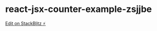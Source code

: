 # react-jsx-counter-example-zsjjbe

[Edit on StackBlitz ⚡️](https://stackblitz.com/edit/react-jsx-counter-example-zsjjbe)